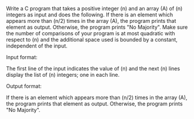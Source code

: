 Write a C program that takes a positive integer \(n\) and an array \(A\) of \(n\) integers as input and does the following. If there is an element which appears more than \(n/2\) times in the array \(A\), the program prints that element as output. Otherwise, the program prints "No Majority". Make sure the number of comparisons of your program is at most quadratic with respect to \(n\) and the additional space used is bounded by a constant, independent of the input.

Input format:

The first line of the input indicates the value of \(n\) and the next \(n\) lines display the list of \(n\) integers; one in each line. 

Output format:

If there is an element which appears more than \(n/2\) times in the array \(A\), the program prints that element as output. Otherwise, the program prints "No Majority". 